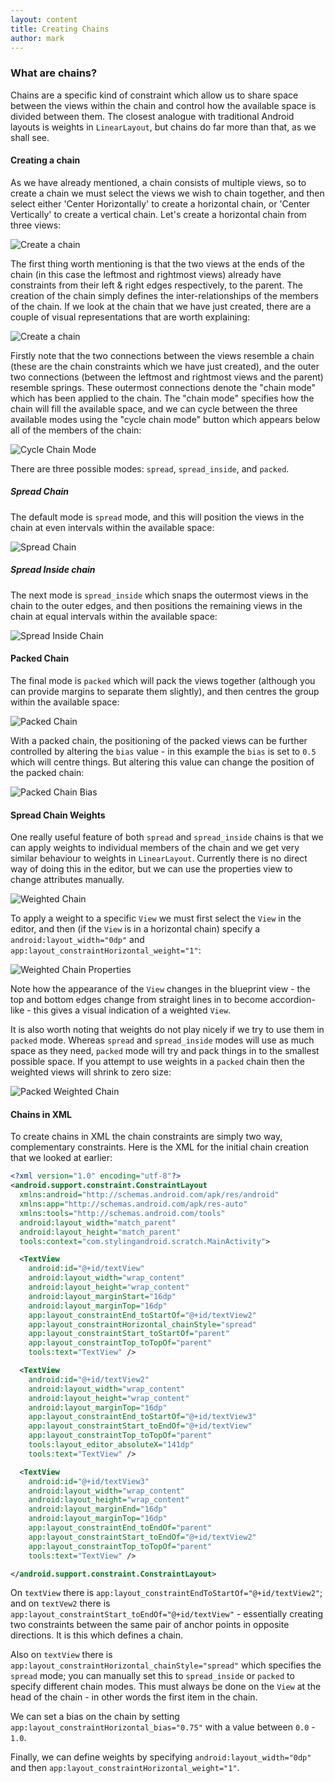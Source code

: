 ```yaml
---
layout: content
title: Creating Chains
author: mark
---
```

### What are chains?
Chains are a specific kind of constraint which allow us to share space between the views within the chain and control
how the available space is divided between them. The closest analogue with traditional Android layouts is weights in
`LinearLayout`, but chains do far more than that, as we shall see.

#### Creating a chain
As we have already mentioned, a chain consists of multiple views, so to create a chain we must select the views we
wish to chain together, and then select either 'Center Horizontally' to create a horizontal chain, or 
'Center Vertically' to create a vertical chain. Let's create a horizontal chain from three views:
 
 ![Create a chain](../assets/images/basics/chains_create.gif)
 
 The first thing worth mentioning is that the two views at the ends of the chain (in this case the leftmost and 
 rightmost views) already have constraints from their left & right edges respectively, to the parent. The creation 
 of the chain simply defines the inter-relationships of the members of the chain. If we look at the chain that we
 have just created, there are a couple of visual representations that are worth explaining:
 
![Create a chain](../assets/images/basics/chains_create.png)

Firstly note that the two connections between the views resemble a chain (these are the chain constraints which we have just 
created), and the outer two connections (between the leftmost and rightmost views and the parent) resemble springs.
These outermost connections denote the "chain mode" which has been applied to the chain. The "chain mode" specifies
how the chain will fill the available space, and we can cycle between the three available modes using the "cycle chain 
mode" button which appears below all of the members of the chain:

![Cycle Chain Mode](../assets/images/basics/chains_cycle.png)

There are three possible modes: `spread`, `spread_inside`, and `packed`.

##### Spread Chain
The default mode is `spread` mode, and this will position the views in the chain at even intervals within the 
available space:

![Spread Chain](../assets/images/basics/chains_spread.png)

##### Spread Inside chain
The next mode is `spread_inside` which snaps the outermost views in the chain to the outer edges, and then positions 
the remaining views in the chain at equal intervals within the available space:

![Spread Inside Chain](../assets/images/basics/chains_spread_inside.png)

#### Packed Chain
The final mode is `packed` which will pack the views together (although you can provide margins to separate them 
slightly), and then centres the group within the available space: 

![Packed Chain](../assets/images/basics/chains_packed.png)

With a packed chain, the positioning of the packed views can be further controlled by altering the `bias` value - in this
example the `bias` is set to `0.5` which will centre things. But altering this value can change the position of the 
packed chain:

![Packed Chain Bias](../assets/images/basics/chains_packed_bias.gif)

#### Spread Chain Weights
One really useful feature of both `spread` and `spread_inside` chains is that we can apply weights to individual 
members of the chain and we get very similar behaviour to weights in `LinearLayout`. Currently there is no direct 
way of doing this in the editor, but we can use the properties view to change attributes manually.

![Weighted Chain](../assets/images/basics/chains_weight.png)

To apply a weight to a specific `View` we must first select the `View` in the editor, and then 
(if the `View` is in a horizontal chain) specify a `android:layout_width="0dp"` and 
`app:layout_constraintHorizontal_weight="1"`:

![Weighted Chain Properties](../assets/images/basics/chains_weight_properties.png)

Note how the appearance of the `View` changes in the blueprint view - the top and bottom edges change from straight lines 
in to become accordion-like - this gives a visual indication of a weighted `View`.

It is also worth noting that weights do not play nicely if we try to use them in `packed` mode. Whereas `spread` and
`spread_inside` modes will use as much space as they need, `packed` mode will try and pack things in to the smallest 
possible space. If you attempt to use weights in a `packed` chain then the weighted views will shrink to zero size:
 
![Packed Weighted Chain](../assets/images/basics/chains_packed_weight.png)

#### Chains in XML
To create chains in XML the chain constraints are simply two way, complementary constraints. Here is the XML for the 
initial chain creation that we looked at earlier:

```xml
<?xml version="1.0" encoding="utf-8"?>
<android.support.constraint.ConstraintLayout
  xmlns:android="http://schemas.android.com/apk/res/android"
  xmlns:app="http://schemas.android.com/apk/res-auto"
  xmlns:tools="http://schemas.android.com/tools"
  android:layout_width="match_parent"
  android:layout_height="match_parent"
  tools:context="com.stylingandroid.scratch.MainActivity">

  <TextView
    android:id="@+id/textView"
    android:layout_width="wrap_content"
    android:layout_height="wrap_content"
    android:layout_marginStart="16dp"
    android:layout_marginTop="16dp"
    app:layout_constraintEnd_toStartOf="@+id/textView2"
    app:layout_constraintHorizontal_chainStyle="spread"
    app:layout_constraintStart_toStartOf="parent"
    app:layout_constraintTop_toTopOf="parent"
    tools:text="TextView" />

  <TextView
    android:id="@+id/textView2"
    android:layout_width="wrap_content"
    android:layout_height="wrap_content"
    android:layout_marginTop="16dp"
    app:layout_constraintEnd_toStartOf="@+id/textView3"
    app:layout_constraintStart_toEndOf="@+id/textView"
    app:layout_constraintTop_toTopOf="parent"
    tools:layout_editor_absoluteX="141dp"
    tools:text="TextView" />

  <TextView
    android:id="@+id/textView3"
    android:layout_width="wrap_content"
    android:layout_height="wrap_content"
    android:layout_marginEnd="16dp"
    android:layout_marginTop="16dp"
    app:layout_constraintEnd_toEndOf="parent"
    app:layout_constraintStart_toEndOf="@+id/textView2"
    app:layout_constraintTop_toTopOf="parent"
    tools:text="TextView" />

</android.support.constraint.ConstraintLayout>
```

On `textView` there is `app:layout_constraintEndToStartOf="@+id/textView2"`; and on `textVew2` there is 
`app:layout_constraintStart_toEndOf="@+id/textView"` - essentially creating two constraints between the same pair of 
anchor points in opposite directions. It is this which defines a chain.

Also on `textView` there is `app:layout_constraintHorizontal_chainStyle="spread"` which specifies the `spread` mode; you
can manually set this to `spread_inside` or `packed` to specify different chain modes. This must always be done on the 
`View` at the head of the chain - in other words the first item in the chain.
 
We can set a bias on the chain by setting `app:layout_constraintHorizontal_bias="0.75"` with a value between 
`0.0` - `1.0`.

Finally, we can define weights by specifying `android:layout_width="0dp"` and then 
`app:layout_constraintHorizontal_weight="1"`. 
